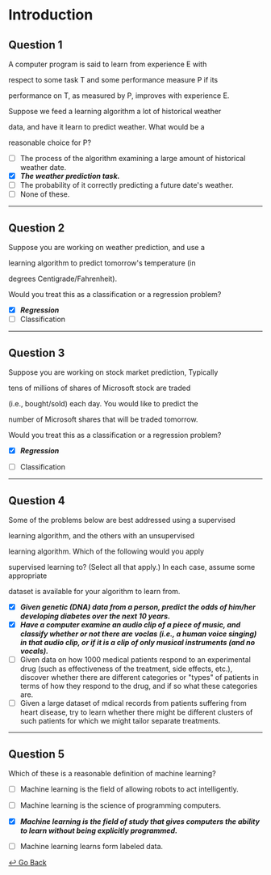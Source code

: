 # Introduction

## Question 1

A computer program is said to learn from experience E with

respect to some task T and some performance measure P if its

performance on T, as measured by P, improves with experience E.

Suppose we feed a learning algorithm a lot of historical weather

data, and have it learn to predict weather. What would be a

reasonable choice for P?

- [ ] The process of the algorithm examining a large amount of historical weather date.
- [x] ***The weather prediction task.***
- [ ] The probability of it correctly predicting a future date's weather. 
- [ ] None of these.

---

## Question 2

Suppose you are working on weather prediction, and use a

learning algorithm to predict tomorrow's temperature (in

degrees Centigrade/Fahrenheit).

Would you treat this as a classification or a regression problem?

- [x] ***Regression***
- [ ] Classification

---

## Question 3

Suppose you are working on stock market prediction, Typically

tens of millions of shares of Microsoft stock are traded

(i.e., bought/sold) each day. You would like to predict the

number of Microsoft shares that will be traded tomorrow.

Would you treat this as a classification or a regression problem?

- [x] ***Regression***

- [ ] Classification

---

## Question 4

Some of the problems below are best addressed using a supervised

learning algorithm, and the others with an unsupervised

learning algorithm. Which of the following would you apply

supervised learning to? (Select all that apply.) In each case, assume some appropriate

dataset is available for your algorithm to learn from.

- [x] ***Given genetic (DNA) data from a person, predict the odds of him/her developing diabetes over the next 10 years.***
- [x] ***Have a computer examine an audio clip of a piece of music, and classify whether or not there are voclas (i.e., a human voice singing) in that audio clip, or if it is a clip of only musical instruments (and no vocals).***
- [ ] Given data on how 1000 medical patients respond to an experimental drug (such as effectiveness of the treatment, side effects, etc.), discover whether there are different categories or "types" of patients in terms of how they respond to the drug, and if so what these categories are.
- [ ] Given a large dataset of mdical records from patients suffering from heart disease, try to learn whether there might be different clusters of such patients for which we might tailor separate treatments. 

---

## Question 5

Which of these is a reasonable definition of machine learning?

- [ ] Machine learning is the field of allowing robots to act intelligently. 
- [ ] Machine learning is the science of programming computers. 
- [x] ***Machine learning is the field of study that gives computers the ability to learn without being explicitly programmed.*** 
- [ ] Machine learning learns form labeled data.



[↩️ Go Back](https://github.com/lisy0123/Coursera_Stanford_Machine_Learning)